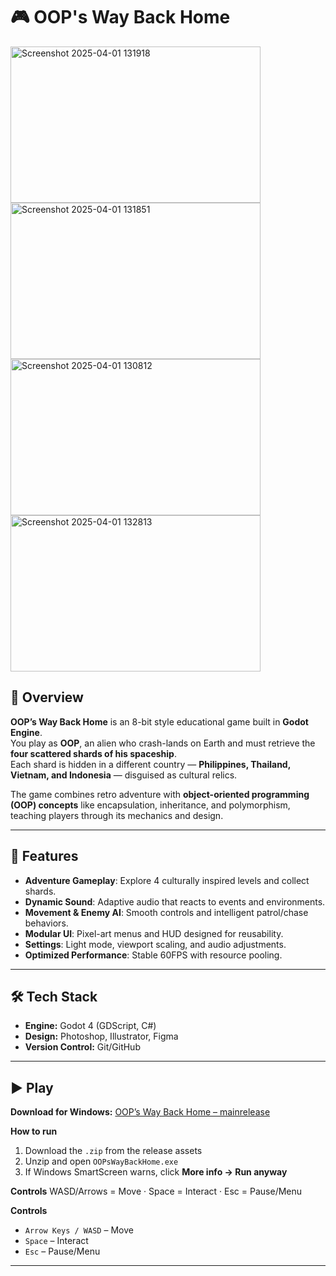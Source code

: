 # 🎮 OOP's Way Back Home

<img width="400" height="250" alt="Screenshot 2025-04-01 131918" src="https://github.com/user-attachments/assets/ce7903f7-d092-4883-b5b8-ea31c80eb0ff" />
<img width="400" height="250" alt="Screenshot 2025-04-01 131851" src="https://github.com/user-attachments/assets/9ae5d388-917c-49b3-bb07-5199481f924c" />
<img width="400" height="250" alt="Screenshot 2025-04-01 130812" src="https://github.com/user-attachments/assets/871e949d-e73e-48ea-8a1a-ac6499461d0a" />
<img width="400" height="250" alt="Screenshot 2025-04-01 132813" src="https://github.com/user-attachments/assets/6ba925a1-6a04-48d4-92c7-f0b0cfde5713" />

## 📖 Overview
**OOP’s Way Back Home** is an 8-bit style educational game built in **Godot Engine**.  
You play as **OOP**, an alien who crash-lands on Earth and must retrieve the **four scattered shards of his spaceship**.  
Each shard is hidden in a different country — **Philippines, Thailand, Vietnam, and Indonesia** — disguised as cultural relics.  

The game combines retro adventure with **object-oriented programming (OOP) concepts** like encapsulation, inheritance, and polymorphism, teaching players through its mechanics and design.  

---

## 🚀 Features
- **Adventure Gameplay**: Explore 4 culturally inspired levels and collect shards.  
- **Dynamic Sound**: Adaptive audio that reacts to events and environments.  
- **Movement & Enemy AI**: Smooth controls and intelligent patrol/chase behaviors.  
- **Modular UI**: Pixel-art menus and HUD designed for reusability.  
- **Settings**: Light mode, viewport scaling, and audio adjustments.  
- **Optimized Performance**: Stable 60FPS with resource pooling.  

---

## 🛠️ Tech Stack
- **Engine:** Godot 4 (GDScript, C#)  
- **Design:** Photoshop, Illustrator, Figma  
- **Version Control:** Git/GitHub  

---

## ▶️ Play
**Download for Windows:** [OOP’s Way Back Home – mainrelease](https://github.com/haidangve/OOPs-Way-Back-Home/releases/tag/mainrelease)

**How to run**
1) Download the `.zip` from the release assets  
2) Unzip and open `OOPsWayBackHome.exe`  
3) If Windows SmartScreen warns, click **More info → Run anyway**

**Controls**
WASD/Arrows = Move · Space = Interact · Esc = Pause/Menu


**Controls**  
- `Arrow Keys / WASD` – Move  
- `Space` – Interact  
- `Esc` – Pause/Menu  

---



